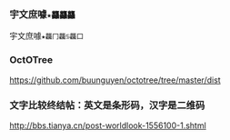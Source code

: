 ### 宇文庶噱`★龘龘龘`
宇文庶噱`★龘冂龘♋龘囗`

### OctOTree
https://github.com/buunguyen/octotree/tree/master/dist

### 文字比较终结帖：英文是条形码，汉字是二维码
http://bbs.tianya.cn/post-worldlook-1556100-1.shtml

